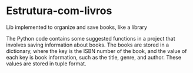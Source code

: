 # Estrutura-com-livros
Lib implemented to organize and save books, like a library

The Python code contains some suggested functions in a project that involves saving information about books.
The books are stored in a dictionary, where the key is the ISBN number of the book, and the value of each key is book information, 
such as the title, genre, and author. These values are stored in tuple format.
